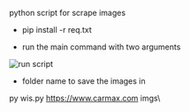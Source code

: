  python script for scrape images 

* pip install -r req.txt

* run the main command with two arguments



![run script](https://camo.githubusercontent.com/5fcffa6b26a87f54c5cd0c0e788410fb32c3ff79/68747470733a2f2f692e696d6775722e636f6d2f7351596f7961382e676966)

* folder name to save the images in

py wis.py https://www.carmax.com imgs\
